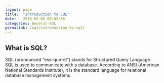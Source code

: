```yaml
---
layout: page
title:  "Introduction to SQL"
date:   2018-03-06 00:02:36
categories: General-SQL
permalink: /sql/introduction-to-sql/
---
```


What is SQL?
------

SQL (pronounced "ess-que-el") stands for Structured Query Language. SQL is used to communicate with a database. According to ANSI (American National Standards Institute), it is the standard language for relational database management systems.

